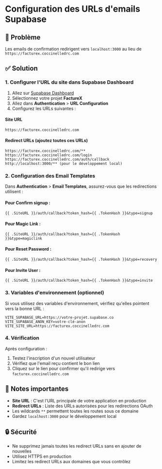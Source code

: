 # Configuration des URLs d'emails Supabase

## 🚨 Problème
Les emails de confirmation redirigent vers `localhost:3000` au lieu de `https://facturex.coccinelledrc.com`

## ✅ Solution

### 1. Configurer l'URL du site dans Supabase Dashboard

1. Allez sur [Supabase Dashboard](https://supabase.com/dashboard)
2. Sélectionnez votre projet **FactureX**
3. Allez dans **Authentication** > **URL Configuration**
4. Configurez les URLs suivantes :

#### **Site URL**
```
https://facturex.coccinelledrc.com
```

#### **Redirect URLs** (ajoutez toutes ces URLs)
```
https://facturex.coccinelledrc.com/**
https://facturex.coccinelledrc.com/login
https://facturex.coccinelledrc.com/auth/callback
http://localhost:3000/** (pour le développement local)
```

### 2. Configuration des Email Templates

Dans **Authentication** > **Email Templates**, assurez-vous que les redirections utilisent :

#### Pour Confirm signup :
```
{{ .SiteURL }}/auth/callback?token_hash={{ .TokenHash }}&type=signup
```

#### Pour Magic Link :
```
{{ .SiteURL }}/auth/callback?token_hash={{ .TokenHash }}&type=magiclink
```

#### Pour Reset Password :
```
{{ .SiteURL }}/auth/callback?token_hash={{ .TokenHash }}&type=recovery
```

#### Pour Invite User :
```
{{ .SiteURL }}/auth/callback?token_hash={{ .TokenHash }}&type=invite
```

### 3. Variables d'environnement (optionnel)

Si vous utilisez des variables d'environnement, vérifiez qu'elles pointent vers la bonne URL :

```env
VITE_SUPABASE_URL=https://votre-projet.supabase.co
VITE_SUPABASE_ANON_KEY=votre-clé-anon
VITE_SITE_URL=https://facturex.coccinelledrc.com
```

### 4. Vérification

Après configuration :
1. Testez l'inscription d'un nouvel utilisateur
2. Vérifiez que l'email reçu contient le bon lien
3. Cliquez sur le lien pour confirmer qu'il redirige vers `facturex.coccinelledrc.com`

## 📝 Notes importantes

- **Site URL** : C'est l'URL principale de votre application en production
- **Redirect URLs** : Liste des URLs autorisées pour les redirections OAuth
- Les wildcards `**` permettent toutes les routes sous ce domaine
- Gardez `localhost:3000` pour le développement local

## 🔒 Sécurité

- Ne supprimez jamais toutes les redirect URLs sans en ajouter de nouvelles
- Utilisez HTTPS en production
- Limitez les redirect URLs aux domaines que vous contrôlez
